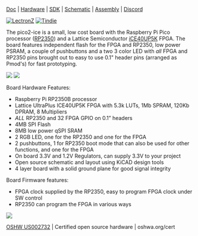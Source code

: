 [Doc](http://pico2-ice.tinyvision.ai/)
| [Hardware](https://github.com/tinyvision-ai-inc/pico2-ice)
| [SDK](https://github.com/tinyvision-ai-inc/pico-ice-sdk)
| [Schematic](https://raw.githubusercontent.com/tinyvision-ai-inc/pico2-ice/docs/Board/Rev1/pico2-ice.pdf)
| [Assembly](https://htmlpreview.github.io/?https://github.com/tinyvision-ai-inc/pico2-ice/blob/docs/Board/Rev1/bom/pico2-ice_ibom.html)
| [Discord](https://discord.gg/t2CzbAYeD2)

[![LectronZ](https://lectronz.com/static/badges/buy-it-on-lectronz-medium.png)](https://lectronz.com/stores/tinyvision-ai-store)
[![Tindie](https://d2ss6ovg47m0r5.cloudfront.net/badges/tindie-smalls.png)](https://www.tindie.com/stores/tinyvision_ai/)

The pico2-ice is a small, low cost board with the Raspberry Pi Pico processor ([RP2350](https://www.raspberrypi.com/documentation/microcontrollers/silicon.html#rp2350)) and a Lattice Semiconductor [iCE40UP5K](https://www.latticesemi.com/en/Products/FPGAandCPLD/iCE40UltraPlus) FPGA. The board features independent flash for the FPGA and RP2350, low power PSRAM, a couple of pushbuttons and a two 3 color LED with _all_ FPGA and RP2350 pins brought out to easy to use 0.1" header pins (arranged as Pmod's) for fast prototyping.

![](images/pico2_ice_front.jpg)
![](images/pico2_ice_back.jpg)

Board Hardware Features:

* Raspberry Pi RP2350B processor
* Lattice UltraPlus ICE40UP5K FPGA with 5.3k LUTs, 1Mb SPRAM, 120Kb DPRAM, 8 Multipliers
* _ALL_ RP2350 and 32 FPGA GPIO on 0.1” headers
* 4MB SPI Flash
* 8MB low power qSPI SRAM
* 2 RGB LED, one for the RP2350 and one for the FPGA
* 2 pushbuttons, 1 for RP2350 boot mode that can also be used for other functions, and one for the FPGA
* On board 3.3V and 1.2V Regulators, can supply 3.3V to your project
* Open source schematic and layout using KiCAD design tools
* 4 layer board with a solid ground plane for good signal integrity

Board Firmware features:

* FPGA clock supplied by the RP2350, easy to program FPGA clock under SW control
* RP2350 can program the FPGA in various ways

![](images/pico2_ice_blocks.webp)

[OSHW US002732](https://certification.oshwa.org/us002732.html) | Certified open source hardware | oshwa.org/cert
